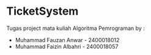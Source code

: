 # TicketSystem
Tugas project mata kuliah Algoritma Pemrograman by :
- Muhammad Fauzan Anwar   - 2400018012
- Muhammad Faizin Albahri - 2400018057
